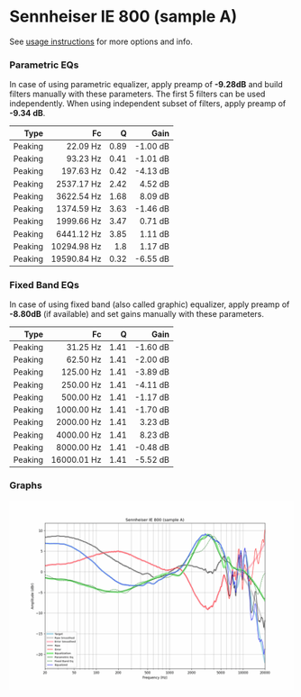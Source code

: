 # Sennheiser IE 800 (sample A)
See [usage instructions](https://github.com/jaakkopasanen/AutoEq#usage) for more options and info.

### Parametric EQs
In case of using parametric equalizer, apply preamp of **-9.28dB** and build filters manually
with these parameters. The first 5 filters can be used independently.
When using independent subset of filters, apply preamp of **-9.34 dB**.

| Type    | Fc          |    Q | Gain     |
|--------:|------------:|-----:|---------:|
| Peaking | 22.09 Hz    | 0.89 | -1.00 dB |
| Peaking | 93.23 Hz    | 0.41 | -1.01 dB |
| Peaking | 197.63 Hz   | 0.42 | -4.13 dB |
| Peaking | 2537.17 Hz  | 2.42 | 4.52 dB  |
| Peaking | 3622.54 Hz  | 1.68 | 8.09 dB  |
| Peaking | 1374.59 Hz  | 3.63 | -1.46 dB |
| Peaking | 1999.66 Hz  | 3.47 | 0.71 dB  |
| Peaking | 6441.12 Hz  | 3.85 | 1.11 dB  |
| Peaking | 10294.98 Hz | 1.8  | 1.17 dB  |
| Peaking | 19590.84 Hz | 0.32 | -6.55 dB |

### Fixed Band EQs
In case of using fixed band (also called graphic) equalizer, apply preamp of **-8.80dB**
(if available) and set gains manually with these parameters.

| Type    | Fc          |    Q | Gain     |
|--------:|------------:|-----:|---------:|
| Peaking | 31.25 Hz    | 1.41 | -1.60 dB |
| Peaking | 62.50 Hz    | 1.41 | -2.00 dB |
| Peaking | 125.00 Hz   | 1.41 | -3.89 dB |
| Peaking | 250.00 Hz   | 1.41 | -4.11 dB |
| Peaking | 500.00 Hz   | 1.41 | -1.17 dB |
| Peaking | 1000.00 Hz  | 1.41 | -1.70 dB |
| Peaking | 2000.00 Hz  | 1.41 | 3.23 dB  |
| Peaking | 4000.00 Hz  | 1.41 | 8.23 dB  |
| Peaking | 8000.00 Hz  | 1.41 | -0.48 dB |
| Peaking | 16000.01 Hz | 1.41 | -5.52 dB |

### Graphs
![](./Sennheiser%20IE%20800%20(sample%20A).png)